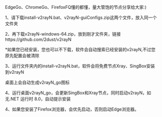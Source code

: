 EdgeGo、ChromeGo、FirefoxFQ懂的都懂，量大管饱的节点分享给大家:)

1、请下载install-v2rayN.bat、v2rayN-guiConfigs.zip这两个文件，放入同一个文件夹

2、再下载v2rayN-windows-64.zip，放到刚才文件夹，链接https://github.com/2dust/v2rayN

   *如果您已经安装，您也可以不下载，软件会自动搜索已经安装的v2rayN,不过您原先配置会被清除

3、运行文件夹内的install-v2rayN.bat，软件会将免费节点Xray、SingBox安装到v2rayN

   桌面上会自动生成v2rayN_go图标

4、运行桌面v2rayN_go，会更新SingBox和Xray节点，同时启动v2rayN，如无.NET 运行时 8.0，自动提示安装

4、如果您安装了Firefox浏览器，会优先启动，否则启动Edge浏览器。
